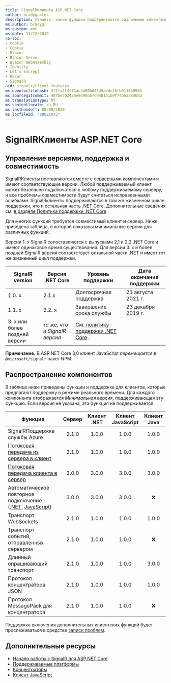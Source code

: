 ```yaml
---
title: SignalRКлиенты ASP.NET Core
author: bradygaster
description: Узнайте, какие функции поддерживаются различными клиентами ASP.NET Core SignalR .
ms.author: bradyg
ms.custom: mvc
ms.date: 11/12/2019
no-loc:
- cookie
- Cookie
- Blazor
- Blazor Server
- Blazor WebAssembly
- Identity
- Let's Encrypt
- Razor
- SignalR
uid: signalr/client-features
ms.openlocfilehash: 4f5fa2f4ff1ac3d00b04845aedc26fb0118b9991
ms.sourcegitcommit: 497be502426e9d90bb7d0401b1b9f74b6a384682
ms.translationtype: MT
ms.contentlocale: ru-RU
ms.lasthandoff: 08/08/2020
ms.locfileid: "88021475"
---
```

# <a name="aspnet-core-no-locsignalr-clients"></a>SignalRКлиенты ASP.NET Core

## <a name="versioning-support-and-compatibility"></a>Управление версиями, поддержка и совместимость

SignalRКлиенты поставляются вместе с серверными компонентами и имеют соответствующие версии. Любой поддерживаемый клиент может безопасно подключаться к любому поддерживаемому серверу, и все проблемы совместимости будут считаться исправленными ошибками. SignalRклиенты поддерживаются в том же жизненном цикле поддержки, что и остальная часть .NET Core. Дополнительные сведения см. [в разделе Политика поддержки .NET Core](https://dotnet.microsoft.com/platform/support/policy/dotnet-core) .

Для многих функций требуется совместимый клиент **и** сервер. Ниже приведена таблица, в которой показаны минимальные версии для различных функций.

Версии 1. x SignalR сопоставляются с выпусками 2,1 и 2,2 .NET Core и имеют одинаковое время существования. Для версии 3. x и более поздней SignalR версия соответствует остальной части .NET и имеет тот же жизненный цикл поддержки.

| SignalR version | Версия .NET Core | Уровень поддержки | Дата окончания поддержки |
| - | - | - | - |
| 1.0. x | 2.1.x | Долгосрочная поддержка | 21 августа 2021 г. |
| 1.1. x | 2.2. x | Завершение срока службы | 23 декабря 2019 г. |
| 3. x или более поздней версии | *то же, что и SignalR версия* | См. [политику поддержки .NET Core](https://dotnet.microsoft.com/platform/support/policy/dotnet-core) . |

**Примечание.** В ASP.NET Core 3,0 клиент JavaScript *перемещается* в `@microsoft/signalr` пакет NPM.

## <a name="feature-distribution"></a>Распространение компонентов

В таблице ниже приведены функции и поддержка для клиентов, которые предлагают поддержку в режиме реального времени. Для каждого компонента отображается *Минимальная* версия, поддерживающая эту функцию. Если версия не указана, эта функция не поддерживается.

| Функция | Сервер | Клиент .NET | Клиент JavaScript | Клиент Java |
| ---- | :-: | :-: | :-: | :-: |
| SignalRПоддержка службы Azure |2.1.0|1.0.0|1.0.0|1.0.0|
| [Потоковая передача из сервера в клиент](xref:signalr/streaming)          |2.1.0|1.0.0|1.0.0|1.0.0|
| [Потоковая передача клиента в сервер](xref:signalr/streaming)          |3.0.0|3.0.0|3.0.0|3.0.0|
| Автоматическое повторное подключение ([.NET](/aspnet/core/signalr/dotnet-client?view=aspnetcore-3.0&tabs=visual-studio#handle-lost-connection), [JavaScript](/aspnet/core/signalr/javascript-client?view=aspnetcore-3.0#reconnect-clients))          |3.0.0|3.0.0|3.0.0|❌|
| Транспорт WebSockets |2.1.0|1.0.0|1.0.0|1.0.0|
| Транспорт событий, отправленных сервером |2.1.0|1.0.0|1.0.0|❌|
| Длинный опрашивающий транспорт |2.1.0|1.0.0|1.0.0|3.0.0|
| Протокол концентратора JSON |2.1.0|1.0.0|1.0.0|1.0.0|
| Протокол MessagePack для концентратора |2.1.0|1.0.0|1.0.0|❌|

Поддержка включения дополнительных клиентских функций будет прослеживаться в средстве [записи проблем](https://github.com/dotnet/AspNetCore/issues).

## <a name="additional-resources"></a>Дополнительные ресурсы

* [Начало работы с SignalR для ASP.NET Core](xref:tutorials/signalr)
* [Поддерживаемые платформы](xref:signalr/supported-platforms)
* [Концентраторы](xref:signalr/hubs)
* [Клиент JavaScript](xref:signalr/javascript-client)
